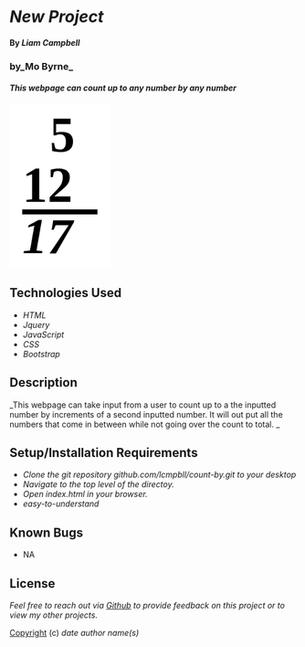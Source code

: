 # _New Project_

#### By _Liam Campbell_
### by_Mo Byrne_

#### _This webpage can count up to any number by any number_

![Numbers adding](img/add.jpeg)

## Technologies Used

* _HTML_
* _Jquery_
* _JavaScript_
* _CSS_
* _Bootstrap_

## Description

_This webpage can take input from a user to count up to a the inputted number by increments of a second inputted number. It will out put all the numbers that come in between while not going over the count to total. _

## Setup/Installation Requirements

* _Clone the git repository github.com/lcmpbll/count-by.git to your desktop_
* _Navigate to the top level of the directoy._
* _Open index.html in your browser._
* _easy-to-understand_




## Known Bugs

* NA

## License

_Feel free to reach out via [Github](github.com.lcmpbll) to provide feedback on this project or to view my other projects._

[Copyright](LICENSE) (c) _date_ _author name(s)_